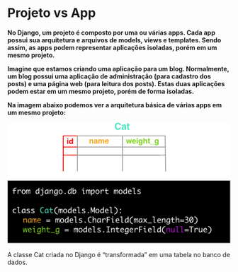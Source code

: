 # Projeto vs App

**No Django, um projeto é composto por uma ou várias apps. Cada app possui sua arquitetura e arquivos de models, views e templates. Sendo assim, as apps podem representar aplicações isoladas, porém em um mesmo projeto.**

**Imagine que estamos criando uma aplicação para um blog. Normalmente, um blog possui uma aplicação de administração (para cadastro dos posts) e uma página web (para leitura dos posts). Estas duas aplicações podem estar em um mesmo projeto, porém de forma isoladas.**

**Na imagem abaixo podemos ver a arquitetura básica de várias apps em um mesmo projeto:**

![Legenda](model.png)

A classe Cat criada no Django é “transformada” em uma tabela no banco de dados.